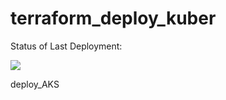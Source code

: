 # terraform_deploy_kuber
Status of Last Deployment:<br>

<img src="https://github.com/blinovmaksym/terraform_deploy_AKS/workflows/test/badge.svg?branch=main"><br>

deploy_AKS
